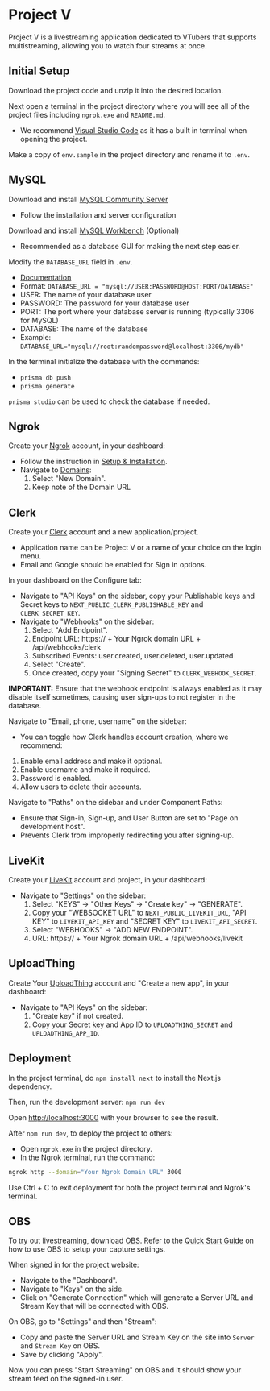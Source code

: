 # Project V
Project V is a livestreaming application dedicated to VTubers that supports multistreaming, allowing you to watch four streams at once.

## Initial Setup
Download the project code and unzip it into the desired location.

Next open a terminal in the project directory where you will see all of the project files including `ngrok.exe` and `README.md`.
* We recommend [Visual Studio Code](https://code.visualstudio.com/download) as it has a built in terminal when opening the project.

Make a copy of `env.sample` in the project directory and rename it to `.env`.

## MySQL

Download and install [MySQL Community Server](https://dev.mysql.com/downloads/mysql/ "MySQL Community Server")
* Follow the installation and server configuration

Download and install [MySQL Workbench](https://dev.mysql.com/downloads/workbench/) (Optional)
* Recommended as a database GUI for making the next step easier.

Modify the `DATABASE_URL` field in `.env`.
* [Documentation](https://www.prisma.io/docs/getting-started/setup-prisma/start-from-scratch/relational-databases/connect-your-database-typescript-mysql "Documentation")
* Format: `DATABASE_URL = "mysql://USER:PASSWORD@HOST:PORT/DATABASE"`
 * USER: The name of your database user
 * PASSWORD: The password for your database user
 * PORT: The port where your database server is running (typically 3306 for MySQL)
 * DATABASE: The name of the database
* Example: `DATABASE_URL="mysql://root:randompassword@localhost:3306/mydb"`

In the terminal initialize the database with the commands:
* `prisma db push`
* `prisma generate`

`prisma studio` can be used to check the database if needed.

## Ngrok

Create your [Ngrok](https://ngrok.com/) account, in your dashboard:

* Follow the instruction in [Setup & Installation](https://dashboard.ngrok.com/get-started/setup).
* Navigate to [Domains](https://dashboard.ngrok.com/cloud-edge/domains):
    1. Select "New Domain".
	2. Keep note of the Domain URL

## Clerk

Create your [Clerk](https://clerk.com/) account and a new application/project.
* Application name can be Project V or a name of your choice on the login menu.
* Email and Google should be enabled for Sign in options.

In your dashboard on the Configure tab:
* Navigate to "API Keys" on the sidebar, copy your Publishable keys and Secret keys to
  `NEXT_PUBLIC_CLERK_PUBLISHABLE_KEY` and `CLERK_SECRET_KEY`.
* Navigate to "Webhooks" on the sidebar:
    1. Select "Add Endpoint".
    2. Endpoint URL: https:// + Your Ngrok domain URL + /api/webhooks/clerk
    3. Subscribed Events: user.created, user.deleted, user.updated
    4. Select "Create".
    5. Once created, copy your "Signing Secret" to `CLERK_WEBHOOK_SECRET`.

**IMPORTANT:** Ensure that the webhook endpoint is always enabled as it may disable itself sometimes, causing user sign-ups to not register in the database.

Navigate to "Email, phone, username" on the sidebar:
* You can toggle how Clerk handles account creation, where we recommend:
 1. Enable email address and make it optional.
 2. Enable username and make it required.
 3. Password is enabled.
 4. Allow users to delete their accounts.

Navigate to "Paths" on the sidebar and under Component Paths:
* Ensure that Sign-in, Sign-up, and User Button are set to "Page on development host".
* Prevents Clerk from improperly redirecting you after signing-up.

## LiveKit

Create your [LiveKit](https://livekit.io/) account and project, in your dashboard:
* Navigate to "Settings" on the sidebar:
    1. Select "KEYS" -> "Other Keys" -> "Create key" -> "GENERATE".
    2. Copy your "WEBSOCKET URL" to `NEXT_PUBLIC_LIVEKIT_URL`, "API KEY" to `LIVEKIT_API_KEY` and "SECRET KEY" to
       `LIVEKIT_API_SECRET`.
    3. Select "WEBHOOKS" -> "ADD NEW ENDPOINT".
    4. URL: https:// + Your Ngrok domain URL + /api/webhooks/livekit

## UploadThing

Create Your [UploadThing](https://uploadthing.com/) account and "Create a new app", in your dashboard:
* Navigate to "API Keys" on the sidebar:
    1. "Create key" if not created.
    2. Copy your Secret key and App ID to `UPLOADTHING_SECRET` and `UPLOADTHING_APP_ID`.

## Deployment
In the project terminal, do `npm install next` to install the Next.js dependency.

Then, run the development server: `npm run dev`

Open [http://localhost:3000](http://localhost:3000) with your browser to see the result.

After `npm run dev`, to deploy the project to others:
* Open `ngrok.exe` in the project directory.
* In the Ngrok terminal, run the command:
```bash
ngrok http --domain="Your Ngrok Domain URL" 3000
```

Use Ctrl + C to exit deployment for both the project terminal and Ngrok's terminal.

## OBS
To try out livestreaming, download [OBS](https://obsproject.com).
Refer to the [Quick Start Guide](https://obsproject.com/kb/quick-start-guide) on how to use OBS to setup your capture settings.

When signed in for the project website:
* Navigate to the "Dashboard".
* Navigate to "Keys" on the side.
* Click on "Generate Connection" which will generate a Server URL and Stream Key that will be connected with OBS.

On OBS, go to "Settings" and then "Stream":
* Copy and paste the Server URL and Stream Key on the site into `Server` and `Stream Key` on OBS.
* Save by clicking "Apply".

Now you can press "Start Streaming" on OBS and it should show your stream feed on the signed-in user.

